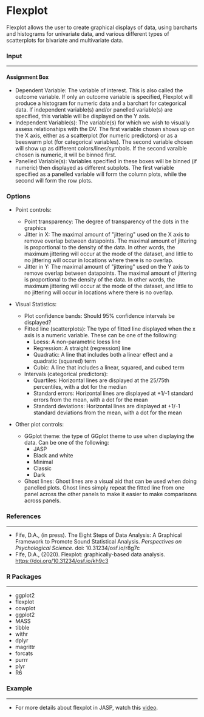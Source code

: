 Flexplot 
=== 

Flexplot allows the user to create graphical displays of data, using barcharts and histograms for univariate data, and various different types of scatterplots for bivariate and multivariate data. 

### Input 
--- 
#### Assignment Box 
- Dependent Variable: The variable of interest. This is also called the outcome variable. If only an outcome variable is specified, Flexplot will produce a histogram for numeric data and a barchart for categorical data. If independent variable(s) and/or panelled variable(s) are specified, this variable will be displayed on the Y axis. 
- Independent Variable(s): The variable(s) for which we wish to visually assess relationships with the DV. The first variable chosen shows up on the X axis, either as a scatterplot (for numeric predictors) or as a beeswarm plot (for categorical variables). The second variable chosen will show up as different colors/lines/symbols. If the second varaible chosen is numeric, it will be binned first.
- Panelled Variable(s): Variables specified in these boxes will be binned (if numeric) then displayed as different subplots. The first variable specified as a panelled variable will form the column plots, while the second will form the row plots. 

### Options 
- Point controls: 
    - Point transparency: The degree of transparency of the dots in the graphics
    - Jitter in X: The maximal amount of "jittering" used on the X axis to remove overlap between datapoints. The maximal amount of jittering is proportional to the density of the data. In other words, the maximum jittering will occur at the mode of the dataset, and little to no jittering will occur in locations where there is no overlap. 
    - Jitter in Y: The maximal amount of "jittering" used on the Y axis to remove overlap between datapoints. The maximal amount of jittering is proportional to the density of the data. In other words, the maximum jittering will occur at the mode of the dataset, and little to no jittering will occur in locations where there is no overlap. 
  
- Visual Statistics:
    - Plot confidence bands: Should 95% confidence intervals be displayed?
    - Fitted line (scatterplots): The type of fitted line displayed when the x axis is a numeric variable. These can be one of the following:
      - Loess: A non-parametric loess line
      - Regression: A straight (regression) line
      - Quadratic: A line that includes both a linear effect and a quadratic (squared) term
      - Cubic: A line that includes a linear, squared, and cubed term
    - Intervals (categorical predictors):
      - Quartiles: Horizontal lines are displayed at the 25/75th percentiles, with a dot for the median
      - Standard errors: Horizontal lines are displayed at +1/-1 standard errors from the mean, with a dot for the mean
      - Standard deviations: Horizontal lines are displayed at +1/-1 standard deviations from the mean, with a dot for the mean
- Other plot controls:
    - GGplot theme: the type of GGplot theme to use when displaying the data. Can be one of the following:
      - JASP
      - Black and white
      - Minimal
      - Classic
      - Dark
    - Ghost lines: Ghost lines are a visual aid that can be used when doing panelled plots. Ghost lines simply repeat the fitted line from one panel across the other panels to make it easier to make comparisons across panels. 
      


### References 
--- 
-	Fife, D.A., (in press). The Eight Steps of Data Analysis: A Graphical Framework to Promote Sound Statistical Analysis. *Perspectives on Psychological Science.* doi: 10.31234/osf.io/r8g7c
- Fife, D.A., (2020). Flexplot: graphically-based data analysis. https://doi.org/10.31234/osf.io/kh9c3


### R Packages
---
- ggplot2
- flexplot
- cowplot
- ggplot2 
- MASS 
- tibble
- withr 
- dplyr 
- magrittr
- forcats 
- purrr
- plyr
- R6

### Example 
--- 
- For more details about flexplot in JASP, watch this <a href="https://www.youtube.com/watch?v=Jxrq_T8InBY&feature=youtu.be">video</a>. 
